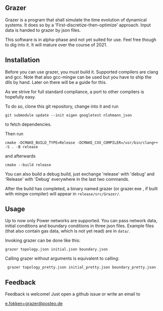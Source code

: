 ## Grazer

Grazer is a program that shall simulate the time evolution of dynamical systems.
It does so by a 'First-discretize-then-optimize' approach.
Input data is handed to grazer by json files.

This software is in alpha-phase and not yet suited for use.
Feel free though to dig into it.
It will mature over the course of 2021.


## Installation

Before you can use grazer, you must build it.
Supported compilers are clang and gcc.
Note that also gcc-mingw can be used but you have to ship the dlls by hand.
Later on there will be a guide for this.

As we strive for full standard compliance, a port to other compilers is hopefully easy.


To do so, clone this git repository, change into it and run

```git submodule update --init eigen googletest nlohmann_json```

to fetch dependencies.

Then run

```cmake -DCMAKE_BUILD_TYPE=Release -DCMAKE_CXX_COMPILER=/usr/bin/clang++ -S . -B release```

and afterwards

```cmake --build release```

You can also build a debug build, just exchange 'release' with 'debug' and 'Release' with 'Debug'
everywhere in the last two commands.

After the build has completed, a binary named grazer (or grazer.exe , if built with mingw compiler)
will appear in `release/src/Grazer/`.

## Usage

Up to now only Power networks are supported.
You can pass network data, initial conditions and boundary conditions in three json files.
Example files (that also contain gas data, which is not yet read) are in `data/`.

Invoking grazer can be done like this:

```grazer topology.json initial.json boundary.json```

Calling grazer without arguments is equivalent to calling:

``` grazer topology_pretty.json initial_pretty.json boundary_pretty.json```



## Feedback
Feedback is welcome! Just open a github issue or write an email to

e.fokken+grazer@posteo.de





